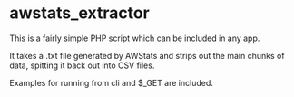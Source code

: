 # awstats_extractor

This is a fairly simple PHP script which can be included in any app.

It takes a .txt file generated by AWStats and strips out the main chunks of data, spitting it back out into CSV files.

Examples for running from cli and $_GET are included.

